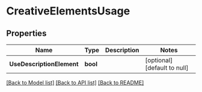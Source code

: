 # CreativeElementsUsage

## Properties
Name | Type | Description | Notes
------------ | ------------- | ------------- | -------------
**UseDescriptionElement** | **bool** |  | [optional] [default to null]

[[Back to Model list]](../README.md#documentation-for-models) [[Back to API list]](../README.md#documentation-for-api-endpoints) [[Back to README]](../README.md)


